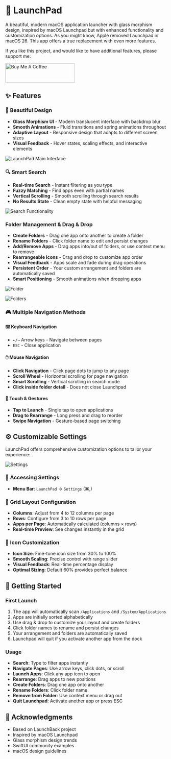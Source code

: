 # 🚀 LaunchPad

A beautiful, modern macOS application launcher with glass morphism design, inspired by macOS Launchpad but with enhanced functionality and customization options. As you might know, Apple removed Launchpad in macOS 26. This app offers a true replacement with even more features.

If you like this project, and would like to have additional features, please support me:

<a href="https://www.buymeacoffee.com/Waikiki.com" target="_blank"><img src="https://cdn.buymeacoffee.com/buttons/v2/default-yellow.png" alt="Buy Me A Coffee" style="height: 60px !important;width: 217px !important;" ></a>

## ✨ Features

### 🎨 **Beautiful Design**
- **Glass Morphism UI** - Modern translucent interface with backdrop blur
- **Smooth Animations** - Fluid transitions and spring animations throughout
- **Adaptive Layout** - Responsive design that adapts to different screen sizes
- **Visual Feedback** - Hover states, scaling effects, and interactive elements

![LaunchPad Main Interface](Documentation/Launchpad-1.png)

### 🔍 **Smart Search**
- **Real-time Search** - Instant filtering as you type
- **Fuzzy Matching** - Find apps even with partial names
- **Vertical Scrolling** - Smooth scrolling through search results
- **No Results State** - Clean empty state with helpful messaging

![Search Functionality](Documentation/Launchpad-2.png)


### **Folder Management & Drag & Drop**
- **Create Folders** - Drag one app onto another to create a folder
- **Rename Folders** - Click folder name to edit and persist changes
- **Add/Remove Apps** - Drag apps into/out of folders, or use context menu to remove
- **Rearrangeable Icons** - Drag and drop to customize app order
- **Visual Feedback** - Apps scale and fade during drag operations
- **Persistent Order** - Your custom arrangement and folders are automatically saved
- **Smart Positioning** - Smooth animations when dropping apps

![Folder](Documentation/Launchpad-4.png)

![Folders](Documentation/Launchpad-5.png)

### 🎮 **Multiple Navigation Methods**


#### ⌨️ **Keyboard Navigation**
- `←/→` Arrow keys - Navigate between pages
- `ESC` - Close application


#### 🖱️ **Mouse Navigation**
- **Click Navigation** - Click page dots to jump to any page
- **Scroll Wheel** - Horizontal scrolling for page navigation
- **Smart Scrolling** - Vertical scrolling in search mode
- **Click inside folder detail** - Does not close Launchpad

#### 📱 **Touch & Gestures**
- **Tap to Launch** - Single tap to open applications
- **Drag to Rearrange** - Long press and drag to reorder
- **Swipe Navigation** - Gesture-based page switching

## ⚙️ **Customizable Settings**

LaunchPad offers comprehensive customization options to tailor your experience:

![Settings](Documentation/Launchpad-3.png)

### 🔧 **Accessing Settings**
- **Menu Bar**: `LaunchPad` → `Settings` (⌘,)

### 📐 **Grid Layout Configuration**
- **Columns**: Adjust from 4 to 12 columns per page
- **Rows**: Configure from 3 to 10 rows per page  
- **Apps per Page**: Automatically calculated (columns × rows)
- **Real-time Preview**: See changes instantly in the grid

### 🎨 **Icon Customization**
- **Icon Size**: Fine-tune icon size from 30% to 100%
- **Smooth Scaling**: Precise control with range slider
- **Visual Feedback**: Real-time percentage display
- **Optimal Sizing**: Default 60% provides perfect balance

## 🚀 Getting Started


### First Launch
1. The app will automatically scan `/Applications` and `/System/Applications`
2. Apps are initially sorted alphabetically
3. Use drag & drop to customize your layout and create folders
4. Click folder names to rename and persist changes
5. Your arrangement and folders are automatically saved
6. Launchpad will quit if you activate another app from the dock


### Usage
- **Search**: Type to filter apps instantly
- **Navigate Pages**: Use arrow keys, click dots, or scroll
- **Launch Apps**: Click any app icon to open
- **Rearrange**: Drag apps to new positions
- **Create Folders**: Drag one app onto another
- **Rename Folders**: Click folder name
- **Remove from Folder**: Use context menu or drag out
- **Quit Launchpad**: Activate another app or press ESC

## 🙏 Acknowledgments
- Based on LaunchBack project
- Inspired by macOS Launchpad
- Glass morphism design trends
- SwiftUI community examples
- macOS design guidelines
